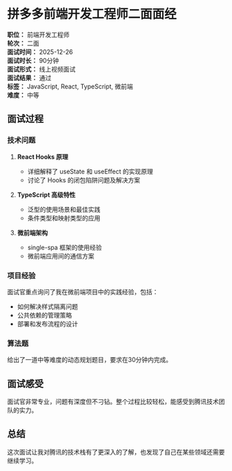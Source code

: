 # 拼多多前端开发工程师二面面经

**职位：** 前端开发工程师  
**轮次：** 二面  
**面试时间：** 2025-12-26  
**面试时长：** 90分钟  
**面试形式：** 线上视频面试  
**面试结果：** 通过  
**标签：** JavaScript, React, TypeScript, 微前端  
**难度：** 中等  

## 面试过程

### 技术问题

1. **React Hooks 原理**
   - 详细解释了 useState 和 useEffect 的实现原理
   - 讨论了 Hooks 的闭包陷阱问题及解决方案

2. **TypeScript 高级特性**
   - 泛型的使用场景和最佳实践
   - 条件类型和映射类型的应用

3. **微前端架构**
   - single-spa 框架的使用经验
   - 微前端应用间的通信方案

### 项目经验

面试官重点询问了我在微前端项目中的实践经验，包括：
- 如何解决样式隔离问题
- 公共依赖的管理策略
- 部署和发布流程的设计

### 算法题

给出了一道中等难度的动态规划题目，要求在30分钟内完成。

## 面试感受

面试官非常专业，问题有深度但不刁钻。整个过程比较轻松，能感受到腾讯技术团队的实力。

## 总结

这次面试让我对腾讯的技术栈有了更深入的了解，也发现了自己在某些领域还需要继续学习。